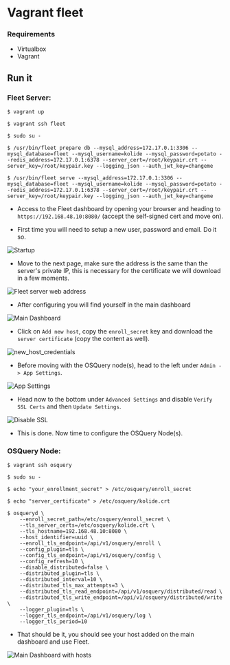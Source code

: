 # Vagrant fleet

### Requirements

* Virtualbox
* Vagrant

## Run it

### Fleet Server:
```
$ vagrant up

$ vagrant ssh fleet

$ sudo su -

$ /usr/bin/fleet prepare db --mysql_address=172.17.0.1:3306 --mysql_database=fleet --mysql_username=kolide --mysql_password=potato --redis_address=172.17.0.1:6378 --server_cert=/root/keypair.crt --server_key=/root/keypair.key --logging_json --auth_jwt_key=changeme

$ /usr/bin/fleet serve --mysql_address=172.17.0.1:3306 --mysql_database=fleet --mysql_username=kolide --mysql_password=potato --redis_address=172.17.0.1:6378 --server_cert=/root/keypair.crt --server_key=/root/keypair.key --logging_json --auth_jwt_key=changeme
```

* Access to the Fleet dashboard by opening your browser and heading to `https://192.168.48.10:8080/` (accept the self-signed cert and move on).

* First time you will need to setup a new user, password and email. Do it so.

![Startup](./images/startup.png)

* Move to the next page, make sure the address is the same than the server's private IP, this is necessary for the certificate we will download in a few moments.

![Fleet server web address](./images/fleet_web_address.png)

* After configuring you will find yourself in the main dashboard

![Main Dashboard](./images/main_dashboard.png)

* Click on `Add new host`, copy the `enroll_secret` key and download the `server certificate` (copy the content as well).

![new_host_credentials](./images/disable_ssl.png)

* Before moving with the OSQuery node(s), head to the left under `Admin -> App Settings`.

![App Settings](./images/app_settings.png)

* Head now to the bottom under `Advanced Settings` and disable `Verify SSL Certs` and then `Update Settings`.

![Disable SSL](./images/disable_ssl.png)

* This is done. Now time to configure the OSQuery Node(s).


### OSQuery Node:
```
$ vagrant ssh osquery

$ sudo su -

$ echo "your_enrollment_secret" > /etc/osquery/enroll_secret

$ echo "server_certificate" > /etc/osquery/kolide.crt

$ osqueryd \
    --enroll_secret_path=/etc/osquery/enroll_secret \
    --tls_server_certs=/etc/osquery/kolide.crt \
    --tls_hostname=192.168.48.10:8080 \
    --host_identifier=uuid \
    --enroll_tls_endpoint=/api/v1/osquery/enroll \
    --config_plugin=tls \
    --config_tls_endpoint=/api/v1/osquery/config \
    --config_refresh=10 \
    --disable_distributed=false \
    --distributed_plugin=tls \
    --distributed_interval=10 \
    --distributed_tls_max_attempts=3 \
    --distributed_tls_read_endpoint=/api/v1/osquery/distributed/read \
    --distributed_tls_write_endpoint=/api/v1/osquery/distributed/write \
    --logger_plugin=tls \
    --logger_tls_endpoint=/api/v1/osquery/log \
    --logger_tls_period=10
```

* That should be it, you should see your host added on the main dashboard and use Fleet.

![Main Dashboard with hosts](./images/main_dashboard_hosts.png)
